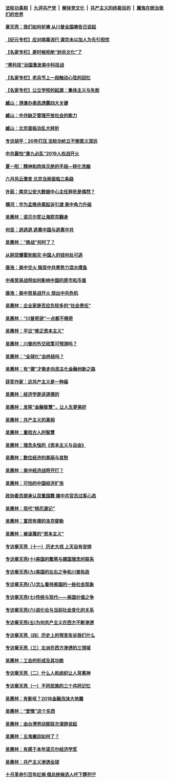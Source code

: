 

####  [法轮功真相](../../../../basic/blob/master/README.md?t=07101831) &nbsp;|&nbsp; [九评共产党](../../../../9ping.md/blob/master/README.md?t=07101831) &nbsp;|&nbsp; [解体党文化](../../../../jtdwh.md/blob/master/README.md?t=07101831)  &nbsp;|&nbsp; [共产主义的终极目的](../../../../gczydzjmd.md/blob/master/README.md?t=07101831) &nbsp;|&nbsp; [魔鬼在统治我们的世界](../../../../mgztzwmdsj.md/blob/master/README.md?t=07101831) 

#### [章天亮：我们如何祈祷 从川普全国祷告日说起](../pages/nsc423/n11944627.md?t=07101831) 

#### [【纪元专栏】应对病毒流行 渥京未以加人为先引担忧](../pages/nsc423/n11875714.md?t=07101831) 

#### [【名家专栏】是时候拒绝“封杀文化”了](../pages/nsc423/n11814093.md?t=07101831) 

#### [“黑科技”治国激发美中科技战](../pages/nsc423/n11638056.md?t=07101831) 

#### [【名家专栏】老兵节上一段触动心弦的回忆](../pages/nsc423/n11646016.md?t=07101831) 

#### [【名家专栏】公立学校的起源：集体主义与失败](../pages/nsc423/n11601833.md?t=07101831) 

#### [臧山：港澳办表态透露四大关键](../pages/nsc423/n11421628.md?t=07101831) 

#### [臧山：中共缺乏管理开放社会的能力](../pages/nsc423/n11407457.md?t=07101831) 

#### [臧山：北京面临治乱大转折](../pages/nsc423/n11406895.md?t=07101831) 

#### [专访胡平：20年打压 法轮功屹立不倒意义深远](../pages/nsc423/n11398800.md?t=07101831) 

#### [中共最怕“逢九必乱”2019人权战开火](../pages/nsc423/n11385248.md?t=07101831) 

#### [夏一阳：精神和肉体灭绝的手段—转化洗脑](../pages/nsc423/n11368250.md?t=07101831) 

#### [六月风云激变 北京当局面临三条路](../pages/nsc423/n11313668.md?t=07101831) 

#### [许茹：南京公安大数据中心主任猝死是偶然？](../pages/nsc423/n11064744.md?t=07101831) 

#### [横河：华为孟晚舟案起诉引渡 美中角力升级](../pages/nsc423/n11027230.md?t=07101831) 

#### [吴惠林：诺贝尔奖让海耶克翻身](../pages/nsc423/n10890049.md?t=07101831) 

#### [何坚：逃逃逃 逃离中国与逃离中共](../pages/nsc423/n10592891.md?t=07101831) 

#### [吴惠林：“商战”何时了？](../pages/nsc423/n10573558.md?t=07101831) 

#### [从网贷爆雷到股灾 中国人的钱何处可逃](../pages/nsc423/n10572800.md?t=07101831) 

#### [唐浩：美中交火 隐现中共黑势力混水摸鱼](../pages/nsc423/n10544040.md?t=07101831) 

#### [中美贸易战将如何影响中国的房市和币值](../pages/nsc423/n10543697.md?t=07101831) 

#### [唐浩：美中贸易战开火 烧出中共危机](../pages/nsc423/n10540126.md?t=07101831) 

#### [吴惠林：企业家是否应负较多的“社会责任”](../pages/nsc423/n10535022.md?t=07101831) 

#### [吴惠林：“川普奇迹”一点都不稀奇](../pages/nsc423/n10512808.md?t=07101831) 

#### [吴惠林：平议“修正资本主义”](../pages/nsc423/n10495724.md?t=07101831) 

#### [吴惠林：川普的外交政策可预测吗？](../pages/nsc423/n10462387.md?t=07101831) 

#### [吴惠林：“全球化”会终结吗？](../pages/nsc423/n10452838.md?t=07101831) 

#### [吴惠林：有“德”才能走向民主化金融创新之路](../pages/nsc423/n10432292.md?t=07101831) 

#### [获奖作家：这共产主义是一种癌](../pages/nsc423/n10431541.md?t=07101831) 

#### [吴惠林：经济学是讲道德的](../pages/nsc423/n10398014.md?t=07101831) 

#### [吴惠林：发挥“金融智慧”，让人生更美好](../pages/nsc423/n10375019.md?t=07101831) 

#### [吴惠林：共产主义的真相](../pages/nsc423/n10351394.md?t=07101831) 

#### [吴惠林：重拾古人的智慧](../pages/nsc423/n10337691.md?t=07101831) 

#### [吴惠林：理念永恒的《资本主义与自由》](../pages/nsc423/n10316274.md?t=07101831) 

#### [吴惠林：数位经济的美丽与哀愁](../pages/nsc423/n10292946.md?t=07101831) 

#### [吴惠林：美中经济战将开打？](../pages/nsc423/n10258825.md?t=07101831) 

#### [吴惠林：可怕的中国经济扩张](../pages/nsc423/n10219147.md?t=07101831) 

#### [政协委员提承认双重国籍 揭中共官员过客心态](../pages/nsc423/n10208809.md?t=07101831) 

#### [吴惠林：现代“桃花源记”](../pages/nsc423/n10185234.md?t=07101831) 

#### [吴惠林：富而有德的洛克斐勒](../pages/nsc423/n10142264.md?t=07101831) 

#### [吴惠林：被诬蔑的“资本主义”](../pages/nsc423/n10124816.md?t=07101831) 

#### [专访章天亮（十一）历史大戏 上天自有安排](../pages/nsc423/n10094905.md?t=07101831) 

#### [专访章天亮(十)美国的繁荣与建国理念的联系](../pages/nsc423/n10094899.md?t=07101831) 

#### [专访章天亮(九)美国的左右之争和川普执政](../pages/nsc423/n10094889.md?t=07101831) 

#### [专访章天亮(八)怎么看待美国的一些社会现象](../pages/nsc423/n10094857.md?t=07101831) 

#### [专访章天亮(七)传统与现代——美国价值之争](../pages/nsc423/n10093140.md?t=07101831) 

#### [专访章天亮(六)进化论与当前社会变化的关系](../pages/nsc423/n10092036.md?t=07101831) 

#### [专访章天亮(五)为何共产主义在西方不断渗透](../pages/nsc423/n10083620.md?t=07101831) 

#### [专访章天亮（四）历史上的预言告诉我们什么](../pages/nsc423/n10083606.md?t=07101831) 

#### [专访章天亮（三）左派在西方渗透的三领域](../pages/nsc423/n10081115.md?t=07101831) 

#### [吴惠林：工会的形成及其功能](../pages/nsc423/n10080633.md?t=07101831) 

#### [专访章天亮（二）什么人和组织让人背离神](../pages/nsc423/n10076637.md?t=07101831) 

#### [专访章天亮（一）不同民族的三个共同记忆](../pages/nsc423/n10074188.md?t=07101831) 

#### [吴惠林：有影呒？2018金融泡沫大地震](../pages/nsc423/n10040534.md?t=07101831) 

#### [吴惠林：“爱情”这个东西](../pages/nsc423/n10019423.md?t=07101831) 

#### [吴惠林：由台湾劳动部政次请辞说起](../pages/nsc423/n9979679.md?t=07101831) 

#### [吴惠林：五鬼搬运如何了？](../pages/nsc423/n9925338.md?t=07101831) 

#### [吴惠林：有感于本年诺贝尔经济学奖](../pages/nsc423/n9871883.md?t=07101831) 

#### [吴惠林：共产主义渗透全球](../pages/nsc423/n9812748.md?t=07101831) 

#### [十月革命引百年红祸 俄总统候选人吁下葬列宁](../pages/nsc423/n9810182.md?t=07101831) 

